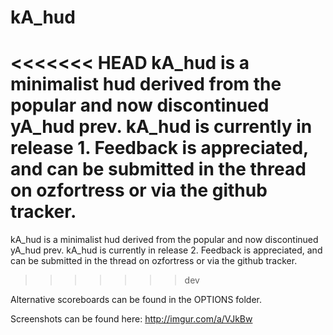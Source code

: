 kA_hud
======

<<<<<<< HEAD
kA_hud is a minimalist hud derived from the popular and now discontinued yA_hud prev. kA_hud is currently in release 1. Feedback is appreciated, and can be submitted in the thread on ozfortress or via the github tracker.
=======
kA_hud is a minimalist hud derived from the popular and now discontinued yA_hud prev. kA_hud is currently in release 2. Feedback is appreciated, and can be submitted in the thread on ozfortress or via the github tracker.
>>>>>>> dev

Alternative scoreboards can be found in the OPTIONS folder.

Screenshots can be found here: http://imgur.com/a/VJkBw
